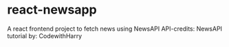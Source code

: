 # react-newsapp
A react frontend project to fetch news using NewsAPI
API-credits: NewsAPI
tutorial by: CodewithHarry
